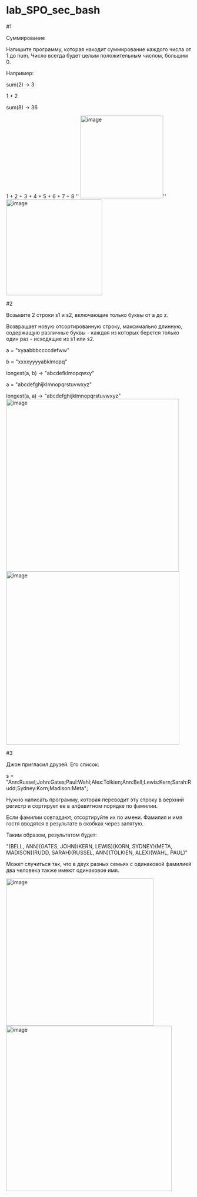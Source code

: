 # lab_SPO_sec_bash

#1

Суммирование

Напишите программу, которая находит суммирование каждого числа от 1 до num. Число всегда будет целым положительным числом, большим 0.

Например:

sum(2) -> 3

1 + 2

sum(8) -> 36

1 + 2 + 3 + 4 + 5 + 6 + 7 + 8 ''
<img width="225" alt="image" src="https://github.com/Krutov12/lab_SPO_sec_bash/assets/77206997/3409164c-9be3-4f91-be7a-14aaf5309892">''
<img width="261" alt="image" src="https://github.com/Krutov12/lab_SPO_sec_bash/assets/77206997/14906938-2dd7-45f9-927d-cceeb81087b8">

#2

Возьмите 2 строки s1 и s2, включающие только буквы от a до z.

Возвращает новую отсортированную строку, максимально длинную, содержащую различные буквы - каждая из которых берется только один раз - исходящие из s1 или s2.

a = "xyaabbbccccdefww"

b = "xxxxyyyyabklmopq"

longest(a, b) -> "abcdefklmopqwxy"

a = "abcdefghijklmnopqrstuvwxyz"

longest(a, a) -> "abcdefghijklmnopqrstuvwxyz"
<img width="470" alt="image" src="https://github.com/Krutov12/lab_SPO_sec_bash/assets/77206997/f843e7aa-9db8-4337-9991-943cc24350b5">
<img width="471" alt="image" src="https://github.com/Krutov12/lab_SPO_sec_bash/assets/77206997/45268191-2ab7-4bfd-a81e-54d1133c32a4">

#3

Джон пригласил друзей. Его список:

s = "Ann:Russel;John:Gates;Paul:Wahl;Alex:Tolkien;Ann:Bell;Lewis:Kern;Sarah:Rudd;Sydney:Korn;Madison:Meta";

Нужно написать программу, которая переводит эту строку в верхний регистр и сортирует ее в алфавитном порядке по фамилии.

Если фамилии совпадают, отсортируйте их по имени. Фамилия и имя гостя вводятся в результате в скобках через запятую.

Таким образом, результатом будет:

"(BELL, ANN)(GATES, JOHN)(KERN, LEWIS)(KORN, SYDNEY)(META, MADISON)(RUDD, SARAH)(RUSSEL, ANN)(TOLKIEN, ALEX)(WAHL, PAUL)"

Может случиться так, что в двух разных семьях с одинаковой фамилией два человека также имеют одинаковое имя.

<img width="401" alt="image" src="https://github.com/Krutov12/lab_SPO_sec_bash/assets/77206997/755563f0-ac78-4c69-ba26-1f5016130014">

<img width="450" alt="image" src="https://github.com/Krutov12/lab_SPO_sec_bash/assets/77206997/a08b50e8-32ae-408c-8c0b-cec1ca006aab">
